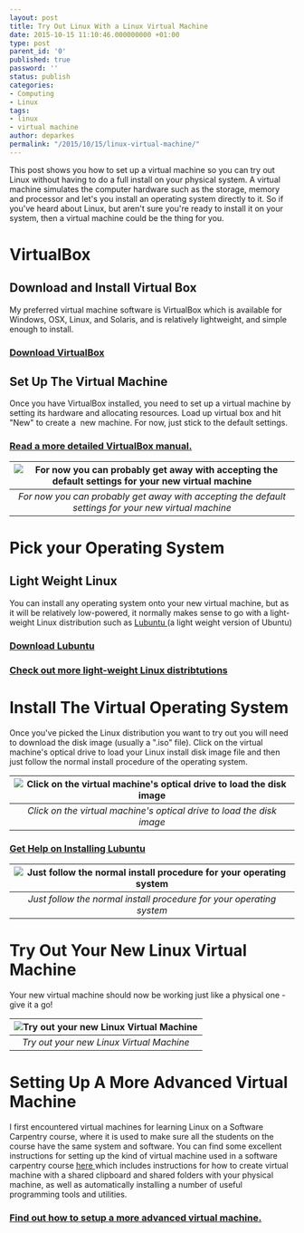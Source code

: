 ```yaml
---
layout: post
title: Try Out Linux With a Linux Virtual Machine
date: 2015-10-15 11:10:46.000000000 +01:00
type: post
parent_id: '0'
published: true
password: ''
status: publish
categories:
- Computing
- Linux
tags:
- linux
- virtual machine
author: deparkes
permalink: "/2015/10/15/linux-virtual-machine/"
---
```

This post shows you how to set up a virtual machine so you can try out Linux without having to do a full install on your physical system.
A virtual machine simulates the computer hardware such as the storage, memory and processor and let's you install an operating system directly to it.
So if you've heard about Linux, but aren't sure you're ready to install it on your system, then a virtual machine could be the thing for you.
<h1>VirtualBox</h1>
<h2>Download and Install Virtual Box</h2>
My preferred virtual machine software is VirtualBox which is available for Windows, OSX, Linux, and Solaris, and is relatively lightweight, and simple enough to install.
<h3><a href="https://www.virtualbox.org/wiki/Downloads">Download VirtualBox</a></h3>
<h2>Set Up The Virtual Machine</h2>
Once you have VirtualBox installed, you need to set up a virtual machine by setting its hardware and allocating resources.
Load up virtual box and hit "New" to create a  new machine. For now, just stick to the default settings.
<h3><a href="https://www.virtualbox.org/manual/ch01.html">Read a more detailed VirtualBox manual.</a></h3>

| ![For now you can probably get away with accepting the default settings for your new virtual machine]({{site.baseurl}}/assets/2015/10/VirtualBox-screen7.png) |
|:--:|
| *For now you can probably get away with accepting the default settings for your new virtual machine* |

<h1>Pick your Operating System</h1>
<h2>Light Weight Linux</h2>
You can install any operating system onto your new virtual machine, but as it will be relatively low-powered, it normally makes sense to go with a light-weight Linux distribution such as <a href="https://lubuntu.net/">Lubuntu </a>(a light weight version of Ubuntu)
<h3><a href="https://lubuntu.net/">Download Lubuntu</a></h3>
<h3><a href="https://www.linux.com/news/enterprise/systems-management/846633-best-lightweight-linux-distros">Check out more light-weight Linux distribtutions</a></h3>
<h1>Install The Virtual Operating System</h1>
Once you've picked the Linux distribution you want to try out you will need to download the disk image (usually a ".iso" file).
Click on the virtual machine's optical drive to load your Linux install disk image file and then just follow the normal install procedure of the operating system.

| ![Click on the virtual machine's optical drive to load the disk image]({{site.baseurl}}/assets/2015/10/VirtualBox-screen8.png) |
|:--:|
| *Click on the virtual machine's optical drive to load the disk image* |

<h3><a href="https://help.ubuntu.com/community/Installation">Get Help on Installing Lubuntu</a></h3>

| ![Just follow the normal install procedure for your operating system]({{site.baseurl}}/assets/2015/10/VirtualBox-screen9.png) |
|:--:|
| *Just follow the normal install procedure for your operating system* |


<h1>Try Out Your New Linux Virtual Machine</h1>
Your new virtual machine should now be working just like a physical one - give it a go!

| ![Try out your new Linux Virtual Machine]({{site.baseurl}}/assets/2015/10/VirtualBox-screen15-1024x768.png) |
|:--:|
| *Try out your new Linux Virtual Machine* |

<h1>Setting Up A More Advanced Virtual Machine</h1>
I first encountered virtual machines for learning Linux on a Software Carpentry course, where it is used to make sure all the students on the course have the same system and software. You can find some excellent instructions for setting up the kind of virtual machine used in a software carpentry course <a href="https://gist.github.com/benmarwick/11204658">here </a>which includes instructions for how to create virtual machine with a shared clipboard and shared folders with your physical machine, as well as automatically installing a number of useful programming tools and utilities.
<h3><a href="https://gist.github.com/benmarwick/11204658">Find out how to setup a more advanced virtual machine.</a></h3>

